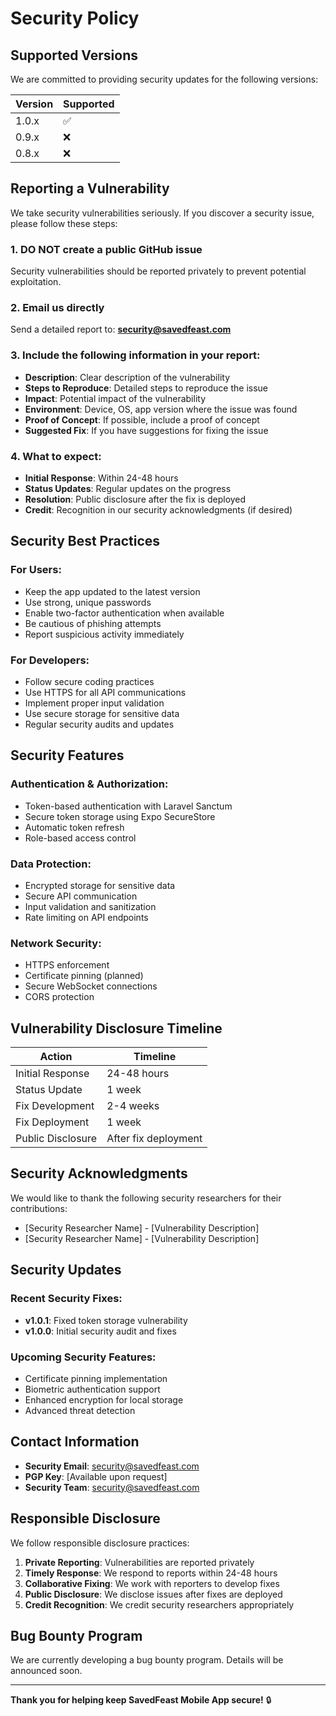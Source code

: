 # Security Policy

## Supported Versions

We are committed to providing security updates for the following versions:

| Version | Supported          |
| ------- | ------------------ |
| 1.0.x   | :white_check_mark: |
| 0.9.x   | :x:                |
| 0.8.x   | :x:                |

## Reporting a Vulnerability

We take security vulnerabilities seriously. If you discover a security issue, please follow these steps:

### 1. **DO NOT** create a public GitHub issue

Security vulnerabilities should be reported privately to prevent potential exploitation.

### 2. Email us directly

Send a detailed report to: **security@savedfeast.com**

### 3. Include the following information in your report:

- **Description**: Clear description of the vulnerability
- **Steps to Reproduce**: Detailed steps to reproduce the issue
- **Impact**: Potential impact of the vulnerability
- **Environment**: Device, OS, app version where the issue was found
- **Proof of Concept**: If possible, include a proof of concept
- **Suggested Fix**: If you have suggestions for fixing the issue

### 4. What to expect:

- **Initial Response**: Within 24-48 hours
- **Status Updates**: Regular updates on the progress
- **Resolution**: Public disclosure after the fix is deployed
- **Credit**: Recognition in our security acknowledgments (if desired)

## Security Best Practices

### For Users:

- Keep the app updated to the latest version
- Use strong, unique passwords
- Enable two-factor authentication when available
- Be cautious of phishing attempts
- Report suspicious activity immediately

### For Developers:

- Follow secure coding practices
- Use HTTPS for all API communications
- Implement proper input validation
- Use secure storage for sensitive data
- Regular security audits and updates

## Security Features

### Authentication & Authorization:

- Token-based authentication with Laravel Sanctum
- Secure token storage using Expo SecureStore
- Automatic token refresh
- Role-based access control

### Data Protection:

- Encrypted storage for sensitive data
- Secure API communication
- Input validation and sanitization
- Rate limiting on API endpoints

### Network Security:

- HTTPS enforcement
- Certificate pinning (planned)
- Secure WebSocket connections
- CORS protection

## Vulnerability Disclosure Timeline

| Action            | Timeline             |
| ----------------- | -------------------- |
| Initial Response  | 24-48 hours          |
| Status Update     | 1 week               |
| Fix Development   | 2-4 weeks            |
| Fix Deployment    | 1 week               |
| Public Disclosure | After fix deployment |

## Security Acknowledgments

We would like to thank the following security researchers for their contributions:

- [Security Researcher Name] - [Vulnerability Description]
- [Security Researcher Name] - [Vulnerability Description]

## Security Updates

### Recent Security Fixes:

- **v1.0.1**: Fixed token storage vulnerability
- **v1.0.0**: Initial security audit and fixes

### Upcoming Security Features:

- Certificate pinning implementation
- Biometric authentication support
- Enhanced encryption for local storage
- Advanced threat detection

## Contact Information

- **Security Email**: security@savedfeast.com
- **PGP Key**: [Available upon request]
- **Security Team**: security@savedfeast.com

## Responsible Disclosure

We follow responsible disclosure practices:

1. **Private Reporting**: Vulnerabilities are reported privately
2. **Timely Response**: We respond to reports within 24-48 hours
3. **Collaborative Fixing**: We work with reporters to develop fixes
4. **Public Disclosure**: We disclose issues after fixes are deployed
5. **Credit Recognition**: We credit security researchers appropriately

## Bug Bounty Program

We are currently developing a bug bounty program. Details will be announced soon.

---

**Thank you for helping keep SavedFeast Mobile App secure!** 🔒
